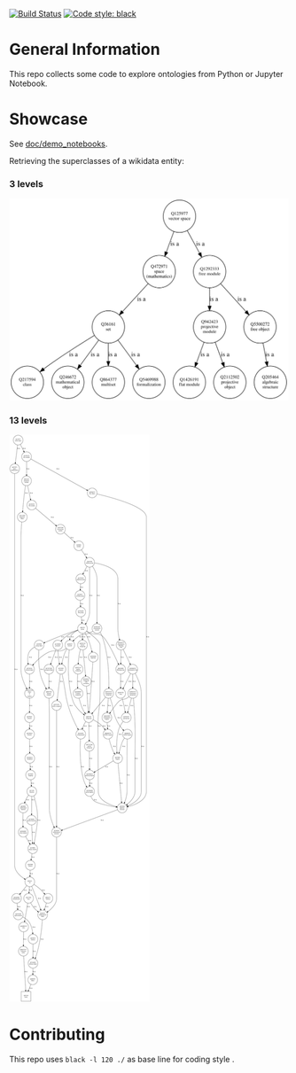[![Build Status](https://cloud.drone.io/api/badges/cknoll/semantictools/status.svg)](https://cloud.drone.io/cknoll/semantictools)
[![Code style: black](https://img.shields.io/badge/code%20style-black-000000.svg)](https://github.com/psf/black)

# General Information

This repo collects some code to explore ontologies from Python or Jupyter Notebook.

# Showcase

See [doc/demo_notebooks](doc/demo_notebooks).

Retrieving the superclasses of a wikidata entity:

### 3 levels

![Code style: black](doc/demo_notebooks/vectorspace_superclasses_l3.svg)

### 13 levels

![Code style: black](doc/demo_notebooks/vectorspace_superclasses_l13.svg)

# Contributing

This repo uses `black -l 120 ./` as base line for coding style .
